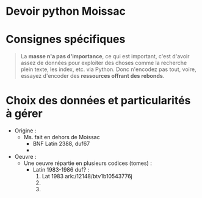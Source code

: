 Devoir python Moissac
====

# Consignes spécifiques 
> La **masse n'a pas d'importance**, ce qui est important, c'est d'avoir assez de données pour exploiter des choses comme la recherche plein texte, les index, etc. via Python. Donc n'encodez pas tout, voire, essayez d'encoder des **ressources offrant des rebonds**.

# Choix des données et particularités à gérer
- Origine :
    - Ms. fait en dehors de Moissac
        * BNF Latin 2388, duf67
        - 
- Oeuvre :
    - Une oeuvre répartie en plusieurs codices (tomes) :
        * Latin 1983-1986 duf? :
            1. Lat 1983 ark:/12148/btv1b10543776j
            2. 
            3. 